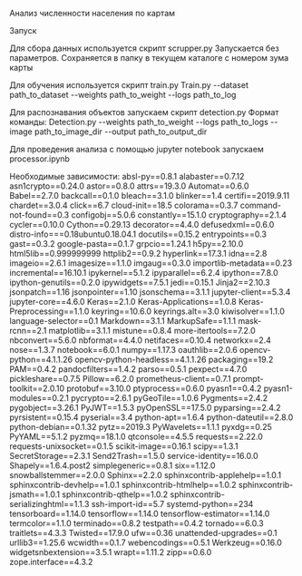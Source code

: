 Анализ численности населения по картам

Запуск

Для сбора данных используется скрипт scrupper.py
Запускается без параметров. 
Сохраняется в папку в текущем каталоге с номером зума карты

Для обучения используется скрипт train.py
Train.py --dataset path_to_dataset --weights path_to_weight --logs path_to_log

Для распознавания объектов запускаем скрипт detection.py
Формат команды:
Detection.py --weights path_to_weight --logs path_to_logs --image path_to_image_dir --output path_to_output_dir

Для проведения анализа с помощью jupyter notebook запускаем processor.ipynb 

Необходимые зависимости:
absl-py==0.8.1
alabaster==0.7.12
asn1crypto==0.24.0
astor==0.8.0
attrs==19.3.0
Automat==0.6.0
Babel==2.7.0
backcall==0.1.0
bleach==3.1.0
blinker==1.4
certifi==2019.9.11
chardet==3.0.4
click==6.7
cloud-init==18.5
colorama==0.3.7
command-not-found==0.3
configobj==5.0.6
constantly==15.1.0
cryptography==2.1.4
cycler==0.10.0
Cython==0.29.13
decorator==4.4.0
defusedxml==0.6.0
distro-info===0.18ubuntu0.18.04.1
docutils==0.15.2
entrypoints==0.3
gast==0.3.2
google-pasta==0.1.7
grpcio==1.24.1
h5py==2.10.0
html5lib==0.999999999
httplib2==0.9.2
hyperlink==17.3.1
idna==2.8
imageio==2.6.1
imagesize==1.1.0
imgaug==0.3.0
importlib-metadata==0.23
incremental==16.10.1
ipykernel==5.1.2
ipyparallel==6.2.4
ipython==7.8.0
ipython-genutils==0.2.0
ipywidgets==7.5.1
jedi==0.15.1
Jinja2==2.10.3
jsonpatch==1.16
jsonpointer==1.10
jsonschema==3.1.1
jupyter-client==5.3.4
jupyter-core==4.6.0
Keras==2.1.0
Keras-Applications==1.0.8
Keras-Preprocessing==1.1.0
keyring==10.6.0
keyrings.alt==3.0
kiwisolver==1.1.0
language-selector==0.1
Markdown==3.1.1
MarkupSafe==1.1.1
mask-rcnn==2.1
matplotlib==3.1.1
mistune==0.8.4
more-itertools==7.2.0
nbconvert==5.6.0
nbformat==4.4.0
netifaces==0.10.4
networkx==2.4
nose==1.3.7
notebook==6.0.1
numpy==1.17.3
oauthlib==2.0.6
opencv-python==4.1.1.26
opencv-python-headless==4.1.1.26
packaging==19.2
PAM==0.4.2
pandocfilters==1.4.2
parso==0.5.1
pexpect==4.7.0
pickleshare==0.7.5
Pillow==6.2.0
prometheus-client==0.7.1
prompt-toolkit==2.0.10
protobuf==3.10.0
ptyprocess==0.6.0
pyasn1==0.4.2
pyasn1-modules==0.2.1
pycrypto==2.6.1
pyGeoTile==1.0.6
Pygments==2.4.2
pygobject==3.26.1
PyJWT==1.5.3
pyOpenSSL==17.5.0
pyparsing==2.4.2
pyrsistent==0.15.4
pyserial==3.4
python-apt==1.6.4
python-dateutil==2.8.0
python-debian==0.1.32
pytz==2019.3
PyWavelets==1.1.1
pyxdg==0.25
PyYAML==5.1.2
pyzmq==18.1.0
qtconsole==4.5.5
requests==2.22.0
requests-unixsocket==0.1.5
scikit-image==0.16.1
scipy==1.3.1
SecretStorage==2.3.1
Send2Trash==1.5.0
service-identity==16.0.0
Shapely==1.6.4.post2
simplegeneric==0.8.1
six==1.12.0
snowballstemmer==2.0.0
Sphinx==2.2.0
sphinxcontrib-applehelp==1.0.1
sphinxcontrib-devhelp==1.0.1
sphinxcontrib-htmlhelp==1.0.2
sphinxcontrib-jsmath==1.0.1
sphinxcontrib-qthelp==1.0.2
sphinxcontrib-serializinghtml==1.1.3
ssh-import-id==5.7
systemd-python==234
tensorboard==1.14.0
tensorflow==1.14.0
tensorflow-estimator==1.14.0
termcolor==1.1.0
terminado==0.8.2
testpath==0.4.2
tornado==6.0.3
traitlets==4.3.3
Twisted==17.9.0
ufw==0.36
unattended-upgrades==0.1
urllib3==1.25.6
wcwidth==0.1.7
webencodings==0.5.1
Werkzeug==0.16.0
widgetsnbextension==3.5.1
wrapt==1.11.2
zipp==0.6.0
zope.interface==4.3.2

